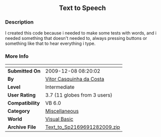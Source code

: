 ﻿<div align="center">

## Text to Speech


</div>

### Description

I created this code because i needed to make some tests with words, and i needed something that doesn't needed to, always pressing buttons or something like that to hear everything i type.
 
### More Info
 


<span>             |<span>
---                |---
**Submitted On**   |2009-12-08 08:20:02
**By**             |[Vitor Casquinha da Costa](https://github.com/Planet-Source-Code/PSCIndex/blob/master/ByAuthor/vitor-casquinha-da-costa.md)
**Level**          |Intermediate
**User Rating**    |3.7 (11 globes from 3 users)
**Compatibility**  |VB 6\.0
**Category**       |[Miscellaneous](https://github.com/Planet-Source-Code/PSCIndex/blob/master/ByCategory/miscellaneous__1-1.md)
**World**          |[Visual Basic](https://github.com/Planet-Source-Code/PSCIndex/blob/master/ByWorld/visual-basic.md)
**Archive File**   |[Text\_to\_Sp2169691282009\.zip](https://github.com/Planet-Source-Code/vitor-casquinha-da-costa-text-to-speech__1-72716/archive/master.zip)








